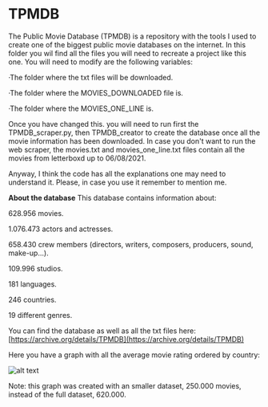# TPMDB
The Public Movie Database (TPMDB) is a repository with the tools I used to create one of the biggest public movie databases on the internet. In this folder you wil find all the files you will need to recreate a project like this one. You will need to modify are the following variables:

·The folder where the txt files will be downloaded.

·The folder where the MOVIES_DOWNLOADED file is.

·The folder where the MOVIES_ONE_LINE is.

Once you have changed this. you will need to run first the TPMDB_scraper.py, then TPMDB_creator to create the database once all the movie information has been downloaded. In case you don't want to run the web scraper, the movies.txt and movies_one_line.txt files contain all the movies from letterboxd up to 06/08/2021.

Anyway, I think the code has all the explanations one may need to understand it. Please, in case you use it remember to mention me.

**About the database**
This database contains information about:

628.956 movies.

1.076.473 actors and actresses.

658.430 crew members (directors, writers, composers, producers, sound, make-up...).

109.996 studios.

181 languages.

246 countries.

19 different genres.

You can find the database as well as all the txt files here: [https://archive.org/details/TPMDB](https://archive.org/details/TPMDB)

Here you have a graph with all the average movie rating ordered by country:

![alt text](https://i.imgur.com/rEoaKhV.png)

Note: this graph was created with an smaller dataset, 250.000 movies, instead of the full dataset, 620.000.
